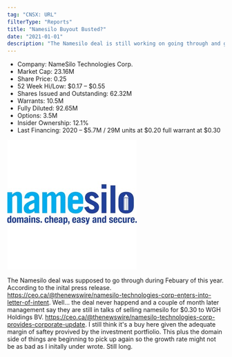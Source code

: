 ```yaml
---
tag: "CNSX: URL"
filterType: "Reports"
title: "Namesilo Buyout Busted?"
date: "2021-01-01"
description: "The Namesilo deal is still working on going through and growth starting to pick up again."
---
```


- Company: NameSilo Technologies Corp.
- Market Cap: 23.16M
- Share Price: 0.25
- 52 Week Hi/Low: $0.17 – $0.55
- Shares Issued and Outstanding: 62.32M
- Warrants: 10.5M
- Fully Diluted: 92.65M
- Options: 3.5M
- Insider Ownership: 12.1%
- Last Financing: 2020 – $5.7M / 29M units at $0.20 full warrant at $0.30

![Namesilo Logo](./namesilo.jpg)

The Namesilo deal was supposed to go through during Febuary of this year. According to the inital press release. https://ceo.ca/@thenewswire/namesilo-technologies-corp-enters-into-letter-of-intent. Well... the deal never happend and a couple of month later management say they are still in talks of selling namesilo for $0.30 to WGH Holdings BV. https://ceo.ca/@thenewswire/namesilo-technologies-corp-provides-corporate-update. I still think it's a buy here given the adequate margin of saftey provived by the investment portfiolio. This plus the domain side of things are beginning to pick up again so the growth rate might not be as bad as I initally under wrote. Still long. 







